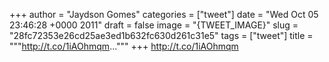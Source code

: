 
+++
author = "Jaydson Gomes"
categories = ["tweet"]
date = "Wed Oct 05 23:46:28 +0000 2011"
draft = false
image = "{TWEET_IMAGE}"
slug = "28fc72353e26cd25ae3ed1b632fc630d261c31e5"
tags = ["tweet"]
title = """http://t.co/1iAOhmqm..."""
+++
http://t.co/1iAOhmqm
